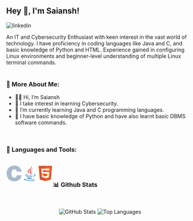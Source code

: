 ## Hey 👋, I'm Saiansh!
<a href='https://www.linkedin.com/in/saiansh-nair/'><img align='left' alt="linkedin" src="https://raw.githubusercontent.com/rahul-jha98/rahul-jha98/561d474902b59c7429ec22bb73e225696c27b202/assets/linkedin.svg" height='18px'/></a><br>


An IT and Cybersecurity Enthusiast with keen interest in the vast world of technology. I have proficiency in coding languages like Java and C, and basic knowledge of Python and HTML. Experience gained in configuring Linux environments and beginner-level understanding of multiple Linux terminal commands.
<br/>
<br/>
  
### 🧐 More About Me:

- 👋🏻 Hi, I’m Saiansh <br>
- 👀 I take interest in learning Cybersecurity. <br>
- 🌱 I’m currently learning Java and C programming languages. <br>
- 📖 I have basic knowledge of Python and have also learnt basic DBMS software commands. <br>
<br>

### 🔨 Languages and Tools:
<br>
<a href="https://www.cprogramming.com/" target="_blank">
  <img align="left" src="https://raw.githubusercontent.com/devicons/devicon/master/icons/c/c-original.svg" alt="C" height="42px"/>
</a>
<a href="https://www.java.com/" target="_blank">
  <img align="left" src="https://raw.githubusercontent.com/devicons/devicon/master/icons/java/java-original.svg" alt="Java" height="42px"/>
</a>
<a href="https://developer.mozilla.org/en-US/docs/Web/HTML" target="_blank">
  <img align="left" src="https://raw.githubusercontent.com/devicons/devicon/master/icons/html5/html5-original.svg" alt="HTML" height="42px"/>
</a>
<br> 

### 📊 Github Stats
<br>
<p align="center">
  <img src="https://github-readme-stats.vercel.app/api?username=Saiansh19&show_icons=true&hide_border=true&theme=gruvbox" height="165" alt="GitHub Stats"/>
  <img src="https://github-readme-stats.vercel.app/api/top-langs/?username=Saiansh19&layout=compact&hide_border=true&theme=gruvbox" height="165" alt="Top Languages"/>
</p>

<br>


<!---
Saiansh19/Saiansh19 is a ✨ special ✨ repository because its `README.md` (this file) appears on your GitHub profile.
You can click the Preview link to take a look at your changes.
--->
